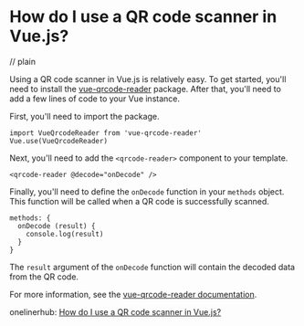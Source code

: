 # How do I use a QR code scanner in Vue.js?
// plain

Using a QR code scanner in Vue.js is relatively easy. To get started, you'll need to install the [vue-qrcode-reader](https://www.npmjs.com/package/vue-qrcode-reader) package. After that, you'll need to add a few lines of code to your Vue instance.

First, you'll need to import the package.

```
import VueQrcodeReader from 'vue-qrcode-reader'
Vue.use(VueQrcodeReader)
```

Next, you'll need to add the `<qrcode-reader>` component to your template.

```
<qrcode-reader @decode="onDecode" />
```

Finally, you'll need to define the `onDecode` function in your `methods` object. This function will be called when a QR code is successfully scanned.

```
methods: {
  onDecode (result) {
    console.log(result)
  }
}
```

The `result` argument of the `onDecode` function will contain the decoded data from the QR code.

For more information, see the [vue-qrcode-reader documentation](https://www.npmjs.com/package/vue-qrcode-reader).

onelinerhub: [How do I use a QR code scanner in Vue.js?](https://onelinerhub.com/vue.js/how-do-i-use-a-qr-code-scanner-in-vue-js)